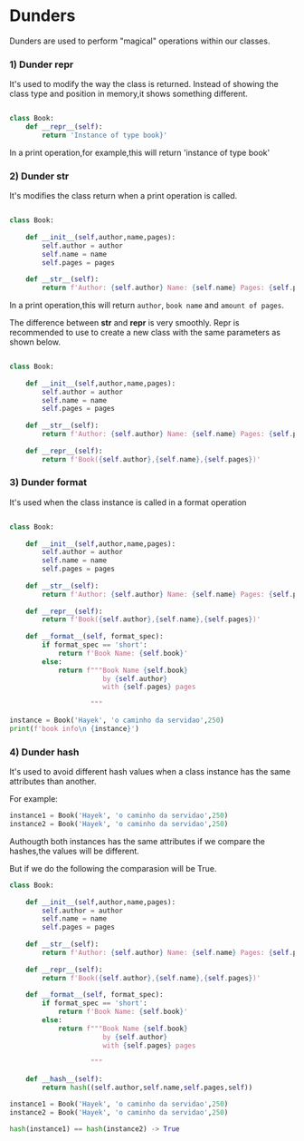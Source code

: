 # Dunders
Dunders are used to perform "magical" operations within our classes.

### 1) Dunder repr

It's used to modify the way the class is returned. Instead of showing the class
type and position in memory,it shows something different.

```python

class Book:
    def __repr__(self):
        return 'Instance of type book}'
```

In a print operation,for example,this will return 'instance of type book'

### 2) Dunder str
It's modifies the class return when a print operation is called.

```python

class Book:
    
    def __init__(self,author,name,pages):
        self.author = author
        self.name = name
        self.pages = pages
        
    def __str__(self):
        return f'Author: {self.author} Name: {self.name} Pages: {self.pages}'
```

In a print operation,this will return ``author``, ``book name`` and ``amount of pages``.

The difference between __str__ and __repr__ is very smoothly. Repr is recommended to use to create a new class with the same parameters as shown below.

```python

class Book:
    
    def __init__(self,author,name,pages):
        self.author = author
        self.name = name
        self.pages = pages
        
    def __str__(self):
        return f'Author: {self.author} Name: {self.name} Pages: {self.pages}'
    
    def __repr__(self):
        return f'Book({self.author},{self.name},{self.pages})'

```
### 3) Dunder format
It's used when the class instance is called in a format operation

```python

class Book:
    
    def __init__(self,author,name,pages):
        self.author = author
        self.name = name
        self.pages = pages
        
    def __str__(self):
        return f'Author: {self.author} Name: {self.name} Pages: {self.pages}'
    
    def __repr__(self):
        return f'Book({self.author},{self.name},{self.pages})'
    
    def __format__(self, format_spec):
        if format_spec == 'short':
            return f'Book Name: {self.book}'
        else:
            return f"""Book Name {self.book} 
                       by {self.author}
                       with {self.pages} pages
                    
                    """

instance = Book('Hayek', 'o caminho da servidao',250)
print(f'book info\n {instance}')
```

### 4) Dunder hash
It's used to avoid different hash values when a class instance has the same attributes than another.

For example:

````python
instance1 = Book('Hayek', 'o caminho da servidao',250)
instance2 = Book('Hayek', 'o caminho da servidao',250)
````

Authougth both instances has the same attributes if we compare the hashes,the values will be different.

But if we do the following the comparasion will be True.

````python
class Book:
    
    def __init__(self,author,name,pages):
        self.author = author
        self.name = name
        self.pages = pages
        
    def __str__(self):
        return f'Author: {self.author} Name: {self.name} Pages: {self.pages}'
    
    def __repr__(self):
        return f'Book({self.author},{self.name},{self.pages})'
    
    def __format__(self, format_spec):
        if format_spec == 'short':
            return f'Book Name: {self.book}'
        else:
            return f"""Book Name {self.book} 
                       by {self.author}
                       with {self.pages} pages
                    
                    """
        
    def __hash__(self):
        return hash((self.author,self.name,self.pages,self))

instance1 = Book('Hayek', 'o caminho da servidao',250)
instance2 = Book('Hayek', 'o caminho da servidao',250)

hash(instance1) == hash(instance2) -> True
````
